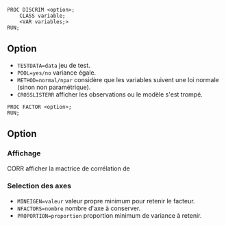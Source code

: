 ```
PROC DISCRIM <option>; 
    CLASS variable;
    <VAR variables;>
RUN;
```

## Option

* `TESTDATA=data` jeu de test.
* `POOL=yes/no` variance égale.
* `METHOD=normal/npar` considère que les variables suivent une loi normale (sinon non paramétrique).
* `CROSSLISTERR` afficher les observations ou le modèle s'est trompé.

```
PROC FACTOR <option>;
RUN;
```

## Option

### Affichage

CORR afficher la mactrice de corrélation de

### Selection des axes

* `MINEIGEN=valeur` valeur propre minimum pour retenir le facteur.
* `NFACTORS=nombre` nombre d'axe à conserver.
* `PROPORTION=proportion` proportion minimum de variance à retenir.
